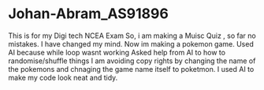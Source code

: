 # Johan-Abram_AS91896
This is for my Digi tech NCEA Exam
So, i am making a Muisc Quiz , so far no mistakes.
I have changed my mind. Now im making a pokemon game.
Used AI because while loop wasnt working 
Asked help from AI to how to randomise/shuffle things
I am avoiding copy rights by changing the name of the pokemons and chnaging the game name itself to poketmon.
I used AI to make my code look neat and tidy.
